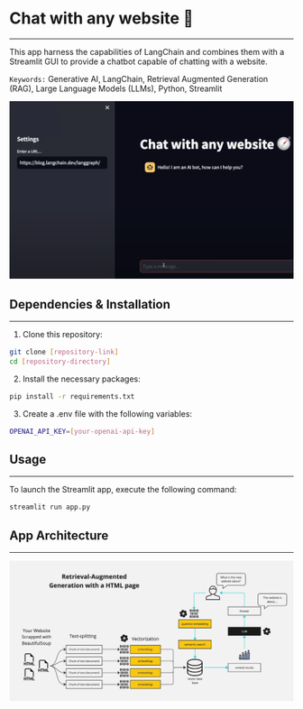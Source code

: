 # Chat with any website 🤖
------------

This app harness the capabilities of LangChain and combines them with a Streamlit GUI to provide a chatbot capable of chatting with a website.

`Keywords:` Generative AI, LangChain, Retrieval Augmented Generation (RAG), Large Language Models (LLMs), Python, Streamlit

![RAG](img/chat-with-website-app.png)

## Dependencies & Installation
------------

1. Clone this repository:
```bash
git clone [repository-link]
cd [repository-directory]
```

2. Install the necessary packages:
```bash
pip install -r requirements.txt
```

3. Create a .env file with the following variables:
```bash
OPENAI_API_KEY=[your-openai-api-key]
```

## Usage
------------
To launch the Streamlit app, execute the following command:
```bash
streamlit run app.py
```

## App Architecture
------------

![RAG](img/HTML-rag-diagram.jpg)
